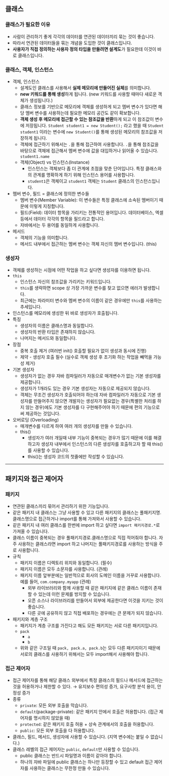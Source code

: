 ## 클래스

### 클래스가 필요한 이유
- 사람이 관리하기 좋게 각각의 데이터를 연관된 데이터끼리 묶는 것이 좋습니다.
- 따라서 연관된 데이터들을 묶는 개념을 도입한 것이 클래스입니다.
- **사용자가 직접 정의하는 사용자 정의 타입을 만들려면 설계도**가 필요한데 이것이 바로 클래스입니다.

### 클래스, 객체, 인스턴스
- 객체, 인스턴스
    - 설계도인 클래스를 사용해서 **실제 메모리에 만들어진 실체**를 의미합니다.
    - **new 키워드를 통해 생성**하게 됩니다. (new 키워드를 사용할 때마다 새로운 객체가 생성됩니다.)
    - 클래스 정보를 기반으로 메모리에 객체를 생성하게 되고 멤버 변수가 있다면 해당 멤버 변수를 사용하는데 필요한 메모리 공간도 같이 확보합니다.
    - **객체 생성 후 메모리에 접근할 수 있는 참조값을 반환**하게 되고 이 참조값이 변수에 저장됩니다. `Student student1 = new Student();` 라고 했을 때 `Student student1` 이라는 변수에 `new Student()`를 통해 생성된 메모리의 참조값을 저장하게 됩니다.
    - 객체에 접근하기 위해서는 `.`을 통해 접근하여 사용합니다. `.`을 통해 참조값을 바탕으로 객체에 접근해서 멤버 변수에 값을 대입하거나 읽어올 수 있습니다.  `student1.name`
    - 객체(Object) vs 인스턴스(Instance)
        - 인스턴스는 객체보다 좀 더 관계에 초점을 맞춘 단어입니다. 특정 클래스와의 관계를 명확하게 하기 위해 인스턴스 용어를 사용합니다.
        - `student1`은 객체이고 `student1` 객체는 `Student` 클래스의 인스턴스입니다.
- 멤버 변수, 필드 = 클래스에 정의한 변수들
    - 멤버 변수(Member Variable): 이 변수들은 특정 클래스에 소속된 멤버이기 때문에 이렇게 지칭합니다.
    - 필드(Field): 데이터 항목을 가리키는 전통적인 용어입니다. 데이터베이스, 엑셀 등에서 데이터 각각의 항목을 필드라고 합니다.
    - 자바에서는 두 용어를 동일하게 사용합니다.
- 메서드
    - 객체의 기능을 의미합니다.
    - 메서드 내부에서 접근하는 멤버 변수는 객체 자신의 멤버 변수입니다. (this)

### 생성자
- 객체를 생성하는 시점에 어떤 작업을 하고 싶다면 생성자를 이용하면 됩니다.
- `this`
    - 인스턴스 자신의 참조값을 가리키는 키워드입니다.
    - `this`를 생략하면 scope 상 가장 가까운 변수를 찾고 없으면 에러가 발생합니다.
    - 최근에는 파라미터 변수와 멤버 변수의 이름이 같은 경우에만 `this`를 사용하는 추세입니다.
- 인스턴스를 메모리에 생성한 뒤 바로 생성자가 호출됩니다.
- 특징
    - 생성자의 이름은 클래스명과 동일합니다.
    - 생성자의 반환 타입은 존재하지 않습니다.
    - 나머지는 메서드와 동일합니다.
- 장점
    - 중복 호출 제거 (여러번 init() 호출할 필요가 없이 생성과 동시에 진행)
    - 제약 - 생성자 호출 필수 (실수로 객체 생성 후 초기화 하는 작업을 빼먹을 가능성 제거)
- 기본 생성자
    - 생성자가 없는 경우 자바 컴파일러가 자동으로 매개변수가 없는 기본 생성자를 제공합니다.
    - 생성자가 1개라도 있는 경우 기본 생성자는 자동으로 제공되지 않습니다.
    - 객체는 무조건 생성자가 호출되어야 하는데 자바 컴파일러가 자동으로 기본 생성자를 만들어주지 않으면 개발자는 생성자가 필요없는 경우(특별한 처리를 하지 않는 경우)에도 기본 생성자를 다 구현해주어야 하기 때문에 편의 기능으로써 제공하는 것입니다.
- 오버로딩 (Overloading)
    - 매개변수를 다르게 하여 여러 개의 생성자를 만들 수 있습니다.
    - this()
        - 생성자가 여러 개일때 내부 기능이 중복되는 경우가 많기 때문에 이를 해결하고자 생성자 내부에서 인스턴스의 다른 생성자를 호출하고자 할 때 this()를 사용할 수 있습니다.
        - this()는 생성자 코드의 첫줄에만 작성할 수 있습니다.        



--------------------------------
                                    
## 패키지와 접근 제어자

### 패키지

- 연관된 클래스끼리 묶어서 관리하기 위한 기능입니다.
- 같은 패키지 내 클래스는 그냥 사용할 수 있고 다른 패키지의 클래스는 풀패키지명.클래스명으로 접근하거나 import를 통해 가져와서 사용할 수 있습니다.
- 같은 패키지 내 여러 클래스를 한번에 import 하고 싶다면 `import 패키지경로.*`로 가져올 수 있습니다.
- 클래스 이름이 중복되는 경우 풀패키지경로.클래스명으로 직접 적어줘야 합니다. 자주 사용하는 클래스라면 import 하고 나머지는 풀패키지경로를 사용하는 방식을 주로 사용합니다.
- 규칙
    - 패키지 이름은 디렉토리 위치와 동일합니다. (필수)
    - 패키지 이름은 모두 소문자를 사용합니다. (관례)
    - 패키지 이름 앞부분에는 일반적으로 회사의 도메인 이름을 거꾸로 사용합니다. 예를 들어, `com.company.myapp` (관례)
        - 외부 라이브러리와 함께 사용할 때 같은 패키지에 같은 클래스 이름이 존재할 수 있는데 이런 문제를 방지할 수 있습니다.
        - 오픈 소스나 라이브러리를 만들어서 외부에 제공한다면 이것을 지키는 것이 좋습니다.
        - 다른 곳에 공유하지 않고 직접 배포하는 경우에는 큰 문제가 되지 않습니다.
- 패키지와 계층 구조
    - 패키지가 계층 구조를 가진다고 해도 모든 패키지는 서로 다른 패키지입니다.
    - `pack`
        - `a`
        - `b`
    - 위와 같은 구조일 때 `pack, pack.a, pack.b`는 모두 다른 패키지이기 때문에 서로의 클래스를 사용하기 위해서는 모두 import해서 사용해야 합니다.

### 접근 제어자

- 접근 제어자를 통해 해당 클래스 외부에서 특정 클래스의 필드나 메서드에 접근하는 것을 허용하거나 제한할 수 있다. → 유지보수 편의성 증가, 요구사항 분석 용이, 안정성 증가
- 종류
    - `private`: 모든 외부 호출을 막습니다.
    - `default`(package-private): 같은 패키지 안에서 호출은 허용합니다. (접근 제어자를 명시하지 않았을 때)
    - `protected`: 같은 패키지 호출 허용 + 상속 관계에서의 호출을 허용합니다.
    - `public`: 모든 외부 호출을 다 허용합니다.
- 클래스, 필드, 메서드, 생성자에 사용할 수 있습니다. (지역 변수에는 붙일 수 없습니다.)
- 클래스 레벨의 접근 제어자는 `public`, `default`만 사용할 수 있습니다.
    - public 클래스는 반드시 파일명과 이름이 같아야 합니다.
    - 하나의 자바 파일에 public 클래스는 하나만 등장할 수 있고 default 접근 제어자를 사용하는 클래스는 무한정 만들 수 있습니다.
